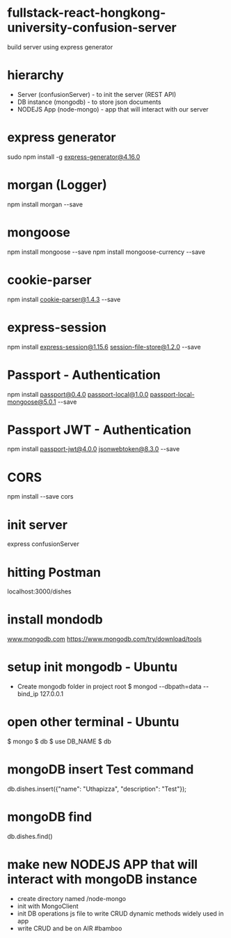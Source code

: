 # fullstack-react-hongkong-university-confusion-server
build server using express generator

# hierarchy
- Server (confusionServer) - to init the server (REST API)
- DB instance (mongodb) - to store json documents
- NODEJS App (node-mongo) - app that will interact with our server

# express generator
sudo npm install -g express-generator@4.16.0

# morgan (Logger)
npm install morgan --save

# mongoose
npm install mongoose --save
npm install mongoose-currency --save

# cookie-parser
npm install cookie-parser@1.4.3 --save

# express-session
npm install express-session@1.15.6 session-file-store@1.2.0 --save

# Passport - Authentication
npm install passport@0.4.0 passport-local@1.0.0 passport-local-mongoose@5.0.1 --save

# Passport JWT - Authentication
npm install passport-jwt@4.0.0 jsonwebtoken@8.3.0 --save

# CORS
npm install --save cors

# init server
express confusionServer

# hitting Postman
localhost:3000/dishes

# install mondodb
www.mongodb.com
https://www.mongodb.com/try/download/tools

# setup init mongodb - Ubuntu
- Create mongodb folder in project root
$ mongod --dbpath=data --bind_ip 127.0.0.1

# open other terminal - Ubuntu
$ mongo
$ db
$ use DB_NAME
$ db

# mongoDB insert Test command
db.dishes.insert({"name": "Uthapizza", "description": "Test"});

# mongoDB find
db.dishes.find()

# make new NODEJS APP that will interact with mongoDB instance
- create directory named /node-mongo
- init with MongoClient
- init DB operations js file to write CRUD dynamic methods widely used in app
- write CRUD and be on AIR #bamboo